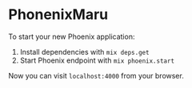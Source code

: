 # PhonenixMaru

To start your new Phoenix application:

1. Install dependencies with `mix deps.get`
2. Start Phoenix endpoint with `mix phoenix.start`

Now you can visit `localhost:4000` from your browser.
